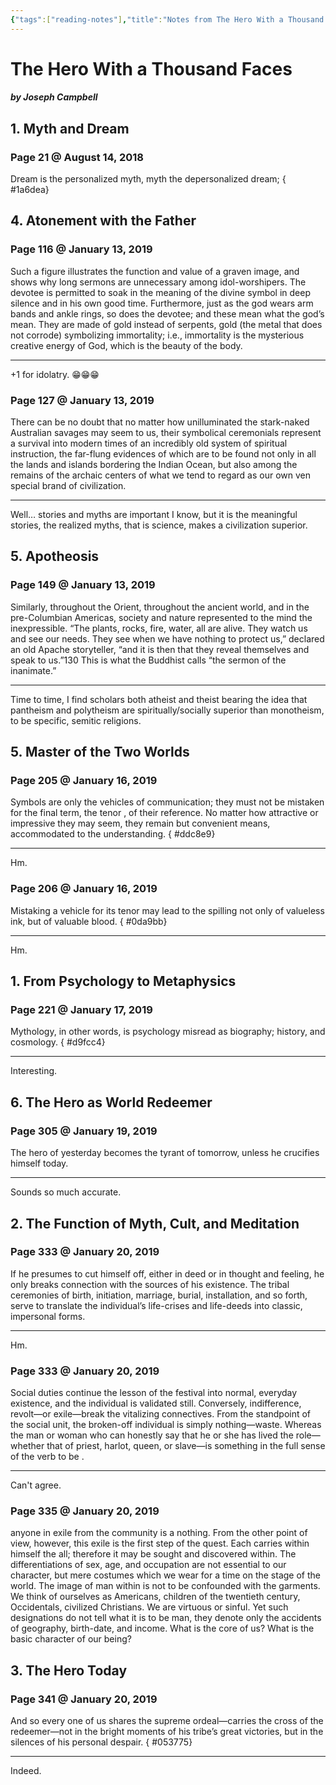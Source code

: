 ```yaml
---
{"tags":["reading-notes"],"title":"Notes from The Hero With a Thousand Faces","created":"2018-08-14T17:54:47+06:00","updated":"2023-01-11T14:15:39+06:00","dg-publish":true,"dg-note-icon":"stone","permalink":"/reading/notes-and-highlights/the-hero-with-a-thousand-faces/","dgPassFrontmatter":true,"noteIcon":"stone"}
---
```


# The Hero With a Thousand Faces
##### by Joseph Campbell

## 1. Myth and Dream 
### Page 21 @ August 14, 2018
Dream is the personalized myth, myth the depersonalized dream;
{ #1a6dea}


## 4. Atonement with the Father 
### Page 116 @ January 13, 2019
Such a figure illustrates the function and value of a graven image, and shows why long sermons are unnecessary among idol-worshipers. The devotee is permitted to soak in the meaning of the divine symbol in deep silence and in his own good time. Furthermore, just as the god wears arm bands and ankle rings, so does the devotee; and these mean what the god’s mean. They are made of gold instead of serpents, gold (the metal that does not corrode) symbolizing immortality; i.e., immortality is the mysterious creative energy of God, which is the beauty of the body.

---
+1 for idolatry. 😁😁😁

### Page 127 @ January 13, 2019
There can be no doubt that no matter how unilluminated the stark-naked Australian savages may seem to us, their symbolical ceremonials represent a survival into modern times of an incredibly old system of spiritual instruction, the far-flung evidences of which are to be found not only in all the lands and islands bordering the Indian Ocean, but also among the remains of the archaic centers of what we tend to regard as our own ven special brand of civilization.

---
Well… stories and myths are important I know, but it is the meaningful stories, the realized myths, that is science, makes a civilization superior.

## 5. Apotheosis 
### Page 149 @ January 13, 2019
Similarly, throughout the Orient, throughout the ancient world, and in the pre-Columbian Americas, society and nature represented to the mind the inexpressible. “The plants, rocks, fire, water, all are alive. They watch us and see our needs. They see when we have nothing to protect us,” declared an old Apache storyteller, “and it is then that they reveal themselves and speak to us.”130 This is what the Buddhist calls “the sermon of the inanimate.”

---
Time to time, I find scholars both atheist and theist bearing the idea that pantheism and polytheism are spiritually/socially superior than monotheism, to be specific, semitic religions.

## 5. Master of the Two Worlds 
### Page 205 @ January 16, 2019
Symbols are only the vehicles of communication; they must not be mistaken for the final term, the tenor , of their reference. No matter how attractive or impressive they may seem, they remain but convenient means, accommodated to the understanding.
{ #ddc8e9}


---
Hm.

### Page 206 @ January 16, 2019
Mistaking a vehicle for its tenor may lead to the spilling not only of valueless ink, but of valuable blood.
{ #0da9bb}


---
Hm.

## 1. From Psychology to Metaphysics 
### Page 221 @ January 17, 2019
Mythology, in other words, is psychology misread as biography; history, and cosmology.
{ #d9fcc4}


---
Interesting.

## 6. The Hero as World Redeemer 
### Page 305 @ January 19, 2019
The hero of yesterday becomes the tyrant of tomorrow, unless he crucifies himself today.

---
Sounds so much accurate.

## 2. The Function of Myth, Cult, and Meditation 
### Page 333 @ January 20, 2019
If he presumes to cut himself off, either in deed or in thought and feeling, he only breaks connection with the sources of his existence. The tribal ceremonies of birth, initiation, marriage, burial, installation, and so forth, serve to translate the individual’s life-crises and life-deeds into classic, impersonal forms.

---
Hm.

### Page 333 @ January 20, 2019
Social duties continue the lesson of the festival into normal, everyday existence, and the individual is validated still. Conversely, indifference, revolt—or exile—break the vitalizing connectives. From the standpoint of the social unit, the broken-off individual is simply nothing—waste. Whereas the man or woman who can honestly say that he or she has lived the role—whether that of priest, harlot, queen, or slave—is something in the full sense of the verb to be .

---
Can't agree.

### Page 335 @ January 20, 2019
anyone in exile from the community is a nothing. From the other point of view, however, this exile is the first step of the quest. Each carries within himself the all; therefore it may be sought and discovered within. The differentiations of sex, age, and occupation are not essential to our character, but mere costumes which we wear for a time on the stage of the world. The image of man within is not to be confounded with the garments. We think of ourselves as Americans, children of the twentieth century, Occidentals, civilized Christians. We are virtuous or sinful. Yet such designations do not tell what it is to be man, they denote only the accidents of geography, birth-date, and income. What is the core of us? What is the basic character of our being?

## 3. The Hero Today 
### Page 341 @ January 20, 2019
And so every one of us shares the supreme ordeal—carries the cross of the redeemer—not in the bright moments of his tribe’s great victories, but in the silences of his personal despair.
{ #053775}


---
Indeed.